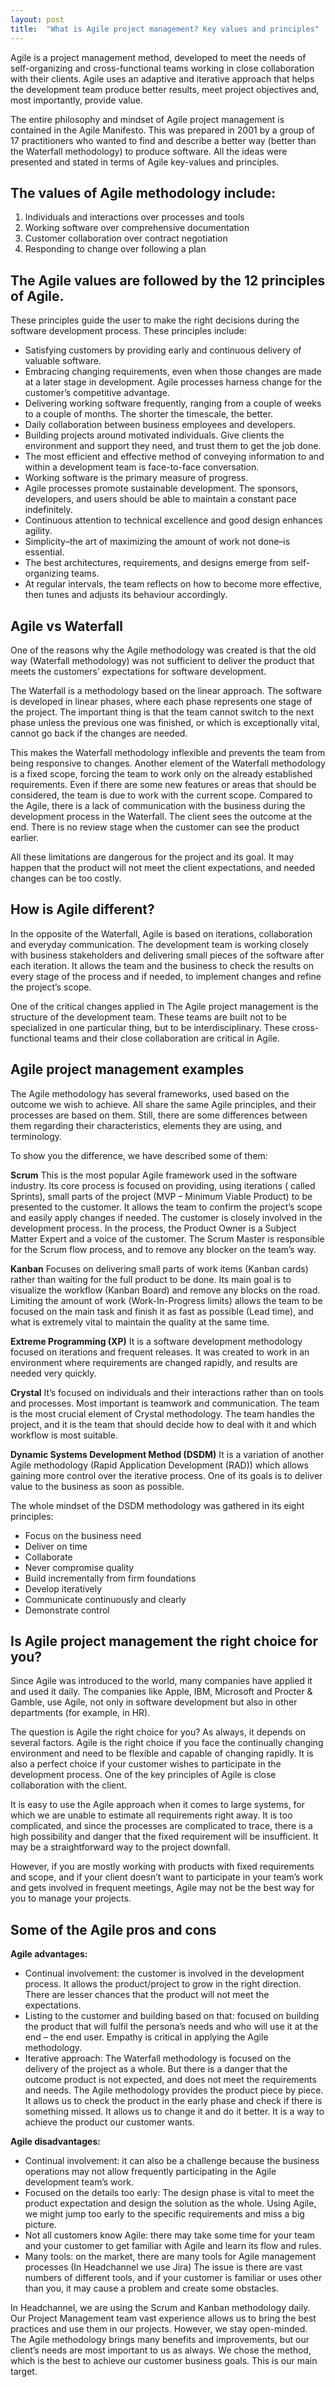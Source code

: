 ```yaml
---
layout: post
title:  "What is Agile project management? Key values and principles"
---
```


Agile is a project management method, developed to meet the needs of self-organizing and cross-functional teams working in close collaboration with their clients. Agile uses an adaptive and iterative approach that helps the development team produce better results, meet project objectives and, most importantly, provide value.

The entire philosophy and mindset of Agile project management is contained in the Agile Manifesto. This was prepared in 2001 by a group of 17 practitioners who wanted to find and describe a better way (better than the Waterfall methodology) to produce software. All the ideas were presented and stated in terms of Agile key-values and principles.

## The values of Agile methodology include:
1. Individuals and interactions over processes and tools
2. Working software over comprehensive documentation
3. Customer collaboration over contract negotiation
4. Responding to change over following a plan
   
## The Agile values are followed by the 12 principles of Agile.
These principles guide the user to make the right decisions during the software development process. These principles include:

- Satisfying customers by providing early and continuous delivery of valuable software.
- Embracing changing requirements, even when those changes are made at a later stage in development. Agile processes harness change for the customer’s competitive advantage.
- Delivering working software frequently, ranging from a couple of weeks to a couple of months. The shorter the timescale, the better.
- Daily collaboration between business employees and developers.
- Building projects around motivated individuals. Give clients the environment and support they need, and trust them to get the job done.
- The most efficient and effective method of conveying information to and within a development team is face-to-face conversation.
- Working software is the primary measure of progress.
- Agile processes promote sustainable development. The sponsors, developers, and users should be able to maintain a constant pace indefinitely.
- Continuous attention to technical excellence and good design enhances agility.
- Simplicity–the art of maximizing the amount of work not done–is essential.
- The best architectures, requirements, and designs emerge from self-organizing teams.
- At regular intervals, the team reflects on how to become more effective, then tunes and adjusts its behaviour accordingly.

## Agile vs Waterfall
One of the reasons why the Agile methodology was created is that the old way (Waterfall methodology) was not sufficient to deliver the product that meets the customers’ expectations for software development.

The Waterfall is a methodology based on the linear approach. The software is developed in linear phases, where each phase represents one stage of the project. The important thing is that the team cannot switch to the next phase unless the previous one was finished, or which is exceptionally vital, cannot go back if the changes are needed.

This makes the Waterfall methodology inflexible and prevents the team from being responsive to changes. Another element of the Waterfall methodology is a fixed scope, forcing the team to work only on the already established requirements. Even if there are some new features or areas that should be considered, the team is due to work with the current scope. Compared to the Agile, there is a lack of communication with the business during the development process in the Waterfall. The client sees the outcome at the end. There is no review stage when the customer can see the product earlier.

All these limitations are dangerous for the project and its goal. It may happen that the product will not meet the client expectations, and needed changes can be too costly.

## How is Agile different?
In the opposite of the Waterfall, Agile is based on iterations, collaboration and everyday communication. The development team is working closely with business stakeholders and delivering small pieces of the software after each iteration. It allows the team and the business to check the results on every stage of the process and if needed, to implement changes and refine the project’s scope.

One of the critical changes applied in The Agile project management is the structure of the development team. These teams are built not to be specialized in one particular thing, but to be interdisciplinary. These cross-functional teams and their close collaboration are critical in Agile.

## Agile project management examples
The Agile methodology has several frameworks, used based on the outcome we wish to achieve. All share the same Agile principles, and their processes are based on them. Still, there are some differences between them regarding their characteristics, elements they are using, and terminology.

To show you the difference, we have described some of them:

**Scrum**
This is the most popular Agile framework used in the software industry. Its core process is focused on providing, using iterations ( called Sprints), small parts of the project (MVP – Minimum Viable Product) to be presented to the customer. It allows the team to confirm the project’s scope and easily apply changes if needed. The customer is closely involved in the development process. In the process, the Product Owner is a Subject Matter Expert and a voice of the customer. The Scrum Master is responsible for the Scrum flow process, and to remove any blocker on the team’s way.

**Kanban**
Focuses on delivering small parts of work items (Kanban cards) rather than waiting for the full product to be done. Its main goal is to visualize the workflow (Kanban Board) and remove any blocks on the road. Limiting the amount of work (Work-In-Progress limits) allows the team to be focused on the main task and finish it as fast as possible (Lead time), and what is extremely vital to maintain the quality at the same time.

**Extreme Programming (XP)**
It is a software development methodology focused on iterations and frequent releases. It was created to work in an environment where requirements are changed rapidly, and results are needed very quickly.

**Crystal**
It’s focused on individuals and their interactions rather than on tools and processes. Most important is teamwork and communication. The team is the most crucial element of Crystal methodology. The team handles the project, and it is the team that should decide how to deal with it and which workflow is most suitable.

**Dynamic Systems Development Method (DSDM)**
It is a variation of another Agile methodology (Rapid Application Development (RAD)) which allows gaining more control over the iterative process. One of its goals is to deliver value to the business as soon as possible.

The whole mindset of the DSDM methodology was gathered in its eight principles:

- Focus on the business need
- Deliver on time
- Collaborate
- Never compromise quality
- Build incrementally from firm foundations
- Develop iteratively
- Communicate continuously and clearly
- Demonstrate control

## Is Agile project management the right choice for you?
Since Agile was introduced to the world, many companies have applied it and used it daily. The companies like Apple, IBM, Microsoft and Procter & Gamble, use Agile, not only in software development but also in other departments (for example, in HR).

The question is Agile the right choice for you? As always, it depends on several factors. Agile is the right choice if you face the continually changing environment and need to be flexible and capable of changing rapidly. It is also a perfect choice if your customer wishes to participate in the development process. One of the key principles of Agile is close collaboration with the client.

It is easy to use the Agile approach when it comes to large systems, for which we are unable to estimate all requirements right away. It is too complicated, and since the processes are complicated to trace, there is a high possibility and danger that the fixed requirement will be insufficient. It may be a straightforward way to the project downfall.

However, if you are mostly working with products with fixed requirements and scope, and if your client doesn’t want to participate in your team’s work and gets involved in frequent meetings, Agile may not be the best way for you to manage your projects.

## Some of the Agile pros and cons
**Agile advantages:**
- Continual involvement: the customer is involved in the development process. It allows the product/project to grow in the right direction. There are lesser chances that the product will not meet the expectations.
- Listing to the customer and building based on that: focused on building the product that will fulfil the persona’s needs and who will use it at the end – the end user. Empathy is critical in applying the Agile methodology.
- Iterative approach: The Waterfall methodology is focused on the delivery of the project as a whole. But there is a danger that the outcome product is not expected, and does not meet the requirements and needs. The Agile methodology provides the product piece by piece. It allows us to check the product in the early phase and check if there is something missed. It allows us to change it and do it better. It is a way to achieve the product our customer wants.

**Agile disadvantages:**
- Continual involvement: it can also be a challenge because the business operations may not allow frequently participating in the Agile development team’s work.
- Focused on the details too early: The design phase is vital to meet the product expectation and design the solution as the whole. Using Agile, we might jump too early to the specific requirements and miss a big picture.
- Not all customers know Agile: there may take some time for your team and your customer to get familiar with Agile and learn its flow and rules.
- Many tools: on the market, there are many tools for Agile management processes (In Headchannel we use Jira) The issue is there are vast numbers of different tools, and if your customer is familiar or uses other than you, it may cause a problem and create some obstacles.

In Headchannel, we are using the Scrum and Kanban methodology daily. Our Project Management team vast experience allows us to bring the best practices and use them in our projects. However, we stay open-minded. The Agile methodology brings many benefits and improvements, but our client’s needs are most important to us as always. We chose the method, which is the best to achieve our customer business goals. This is our main target.
